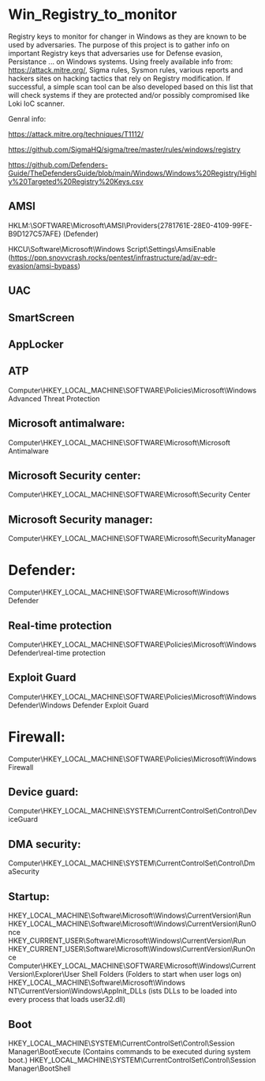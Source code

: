 # Win_Registry_to_monitor
Registry keys to monitor for changer in Windows as they are known to be used by adversaries.
The purpose of this project is to gather info on important Registry keys that adversaries use for Defense evasion, Persistance ... on Windows systems. 
Using freely available info from: https://attack.mitre.org/, Sigma rules, Sysmon rules, various reports and hackers sites on hacking tactics that rely on Registry modification. 
If successful, a simple scan tool can be also developed based on this list that will check systems if they are protected and/or  possibly compromised like Loki IoC scanner.

Genral info:

https://attack.mitre.org/techniques/T1112/

https://github.com/SigmaHQ/sigma/tree/master/rules/windows/registry

https://github.com/Defenders-Guide/TheDefendersGuide/blob/main/Windows/Windows%20Registry/Highly%20Targeted%20Registry%20Keys.csv


## AMSI

HKLM:\SOFTWARE\Microsoft\AMSI\Providers\{2781761E-28E0-4109-99FE-B9D127C57AFE} (Defender)

HKCU\Software\Microsoft\Windows Script\Settings\AmsiEnable (https://ppn.snovvcrash.rocks/pentest/infrastructure/ad/av-edr-evasion/amsi-bypass)

## UAC

## SmartScreen

## AppLocker

## ATP

Computer\HKEY_LOCAL_MACHINE\SOFTWARE\Policies\Microsoft\Windows Advanced Threat Protection

## Microsoft antimalware:

Computer\HKEY_LOCAL_MACHINE\SOFTWARE\Microsoft\Microsoft Antimalware

## Microsoft Security center: 

Computer\HKEY_LOCAL_MACHINE\SOFTWARE\Microsoft\Security Center

## Microsoft Security manager: 

Computer\HKEY_LOCAL_MACHINE\SOFTWARE\Microsoft\SecurityManager


# Defender:

Computer\HKEY_LOCAL_MACHINE\SOFTWARE\Microsoft\Windows Defender

## Real-time protection

Computer\HKEY_LOCAL_MACHINE\SOFTWARE\Policies\Microsoft\Windows Defender\real-time protection

## Exploit Guard

Computer\HKEY_LOCAL_MACHINE\SOFTWARE\Policies\Microsoft\Windows Defender\Windows Defender Exploit Guard


# Firewall:

Computer\HKEY_LOCAL_MACHINE\SOFTWARE\Policies\Microsoft\WindowsFirewall

## Device guard: 

Computer\HKEY_LOCAL_MACHINE\SYSTEM\CurrentControlSet\Control\DeviceGuard

## DMA security: 

Computer\HKEY_LOCAL_MACHINE\SYSTEM\CurrentControlSet\Control\DmaSecurity

## Startup: 

HKEY_LOCAL_MACHINE\Software\Microsoft\Windows\CurrentVersion\Run
HKEY_LOCAL_MACHINE\Software\Microsoft\Windows\CurrentVersion\RunOnce
HKEY_CURRENT_USER\Software\Microsoft\Windows\CurrentVersion\Run
HKEY_CURRENT_USER\Software\Microsoft\Windows\CurrentVersion\RunOnce
Computer\HKEY_LOCAL_MACHINE\SOFTWARE\Microsoft\Windows\CurrentVersion\Explorer\User Shell Folders (Folders to start when user logs on)
HKEY_LOCAL_MACHINE\Software\Microsoft\Windows NT\CurrentVersion\Windows\AppInit_DLLs (ists DLLs to be loaded into every process that loads user32.dll)

## Boot

HKEY_LOCAL_MACHINE\SYSTEM\CurrentControlSet\Control\Session Manager\BootExecute (Contains commands to be executed during system boot.)
HKEY_LOCAL_MACHINE\SYSTEM\CurrentControlSet\Control\Session Manager\BootShell
